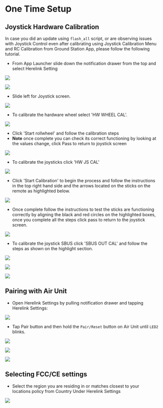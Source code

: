 # One Time Setup

## Joystick Hardware Calibration

In case you did an update using `flash_all` script, or are observing issues with Joystick Control even after calibrating using Joystick Calibration Menu and RC Calibration from Ground Station App, please follow the following tutorial.

* From App Launcher slide down the notification drawer from the top and select Herelink Setting

![](../.gitbook/assets/home-screen.png)

![](../.gitbook/assets/settings-app.jpg)

* Slide left for Joystick screen.

![](../.gitbook/assets/device-2020-02-14-151909.png)

* To calibrate the hardware wheel select 'HW WHEEL CAL'.

![](../.gitbook/assets/hw-wheel-2.jpg)

* Click 'Start rollwheel'  and follow the calibration steps
* **Note** once complete you can check its correct functioning by looking at the values change, click Pass to return to joystick screen

![](../.gitbook/assets/hw-wheel.png)

* To calibrate the joysticks click 'HW JS CAL'

![](../.gitbook/assets/joystick.jpg)

* Click 'Start Calibration' to begin the process and follow the instructions in the top right hand side and the arrows located on the sticks on the remote as highlighted below.

![](../.gitbook/assets/joystick-cal.jpg)

* Once complete follow the instructions to test the sticks are functioning correctly by aligning the black and red circles on the highlighted boxes, once you complete all the steps click pass to return to the joystick screen. 

![](../.gitbook/assets/joystick-test.jpg)

* To calibrate the joystick SBUS click 'SBUS OUT CAL' and follow the steps as shown on the highlight section.

![](../.gitbook/assets/joystick-sbus.jpg)

![](../.gitbook/assets/calibrate2.png)

![](../.gitbook/assets/calibrate1.png)

## Pairing with Air Unit

* Open Herelink Settings by pulling notification drawer and tapping Herelink Settings:

![](../.gitbook/assets/settings-app.jpg)

* Tap Pair button and then hold the `Pair/Reset` button on Air Unit until `LED2` blinks.

![](../.gitbook/assets/settings101.png)

![](../.gitbook/assets/airpair1.png)

![](../.gitbook/assets/airpair2.png)

## **Selecting FCC/CE settings**

* Select the region you are residing in or matches closest to your locations policy from Country Under Herelink Settings

![](../.gitbook/assets/fccsettings.png)



